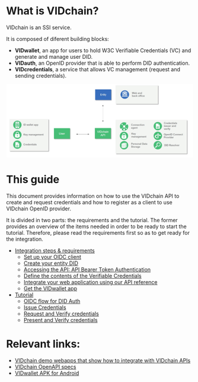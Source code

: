 
# What is VIDchain?

VIDchain is an SSI service.

It is composed of diferent building blocks:
 - **VIDwallet**, an app for users to hold W3C Verifiable Credentials (VC) and generate and manage user DID.
 - **VIDauth**, an OpenID provider that is able to perform DID authentication.
 - **VIDcredentials**, a service that allows VC management (request and sending credentials).

![vidchain-components](_media/vidchain-components.jpg)


# This guide
This document provides information on how to use the VIDchain API to create and request credentials and how to register as a client to use VIDchain OpenID provider.

It is divided in two parts: the requirements and the tutorial. The former provides an overview of the items needed in order to be ready to start the tutorial. Therefore, please read the requirements first so as to get ready for the integration.

- [Integration steps & requirements](/requirements.md)
  - [Set up your OIDC client](/requirements.md#set-up-your-oidc-client)
  - [Create your entity DID](/requirements.md#create-your-entity-did)
  - [Accessing the API: API Bearer Token Authentication](/requirements.md#client-id-and-entity-session-key-registration-prod-api-only)
  - [Define the contents of the Verifiable Credentials](/requirements.md#define-the-contents-of-the-verifiable-credentials)
  - [Integrate your web application using our API reference](/requirements.md#integrate-your-web-application-using-our-api-reference)
  - [Get the VIDwallet app](/requirements.md#get-the-vidwallet-app)
- [Tutorial](/tutorial.md)
  - [OIDC flow for DID Auth](/tutorial.md#oidc-flow-for-did-auth) 
  - [Issue Credentials](/tutorial.md#issue-credentials)
  - [Request and Verify credentials](/tutorial.md#request-and-verify-credentials)
  - [Present and Verify credentials](/tutorial.md#present-and-verify-credentials)


# Relevant links:
 - [VIDchain demo webapps that show how to integrate with VIDchain APIs](https://github.com/validatedid/VIDchain-demo-v2)
 - [VIDchain OpenAPI specs](https://api.vidchain.net/api/v1/api-docs/)
 - [VIDwallet APK for Android](https://drive.google.com/file/d/1En7_nhd0ANb3ZZe3DVaMPnmqlRfK8zYC/view?usp=sharing)




